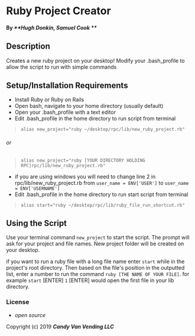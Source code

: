 # Ruby Project Creator


#### By _**Hugh Donkin, Samuel Cook **_

## Description

Creates a new ruby project on your desktop! Modify your .bash_profile to allow the script to run with simple commands


## Setup/Installation Requirements

* Install Ruby or Ruby on Rails
* Open bash, navigate to your home directory (usually default)
* Open your .bash_profile with a text editor
* Edit .bash_profile in the home directory to run script from terminal
>`alias new_project="ruby ~/desktop/rpc/lib/new_ruby_project.rb"`
###### or
>`alias new_project="ruby [YOUR DIRECTORY HOLDING RPC]rpc/lib/new_ruby_project.rb"`
* if you are using windows you will need to change line 2 in rpc/lib/new_ruby_project.rb from `user_name = ENV['USER']` to `user_name = ENV['USERNAME']`
* Edit .bash_profile in the home directory to run start script from terminal
> `alias start="ruby ~/desktop/rpc/lib/ruby_file_run_shortcut.rb"`

## Using the Script

Use your terminal command `new_project` to start the script. The prompt will ask for your project and file names. New project folder will be created on your desktop.

if you want to run a ruby file with a long file name enter `start` while in the project's root directory. Then based on the file's position in the outputted list, enter a number to run the command `ruby [THE NAME OF YOUR FILE]`. for example `start` [ENTER] `1` [ENTER] would open the first file in your lib directory.


### License

* _open source_

Copyright (c) 2019 **_Candy Van Vending LLC_**
